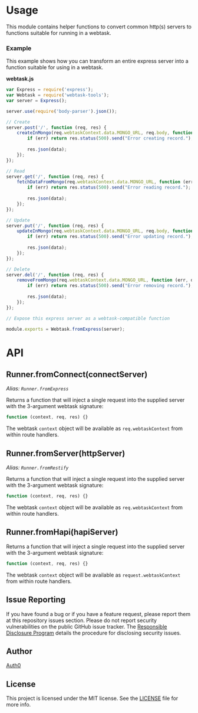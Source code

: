 # Usage

This module contains helper functions to convert common http(s) servers
to functions suitable for running in a webtask.

### Example

This example shows how you can transform an entire express server into a
function suitable for using in a webtask.

**webtask.js**

```javascript
var Express = require('express');
var Webtask = require('webtask-tools');
var server = Express();

server.use(require('body-parser').json());

// Create
server.post('/', function (req, res) {
    createInMongo(req.webtaskContext.data.MONGO_URL, req.body, function (err, data) {
        if (err) return res.status(500).send("Error creating record.");
        
        res.json(data);
    });
});

// Read
server.get('/', function (req, res) {
    fetchDataFromMongo(req.webtaskContext.data.MONGO_URL, function (err, data) {
        if (err) return res.status(500).send("Error reading record.");
        
        res.json(data);
    });
});

// Update
server.put('/', function (req, res) {
    updateInMongo(req.webtaskContext.data.MONGO_URL, req.body, function (err, data) {
        if (err) return res.status(500).send("Error updating record.");
        
        res.json(data);
    });
});

// Delete
server.del('/', function (req, res) {
    removeFromMongo(req.webtaskContext.data.MONGO_URL, function (err, data) {
        if (err) return res.status(500).send("Error removing record.");
        
        res.json(data);
    });
});

// Expose this express server as a webtask-compatible function

module.exports = Webtask.fromExpress(server);
```

# API

## Runner.fromConnect(connectServer)

*Alias: `Runner.fromExpress`*

Returns a function that will inject a single request into the supplied server
with the 3-argument webtask signature:

```javascript
function (context, req, res) {}
```

The webtask `context` object will be available as `req.webtaskContext` from
within route handlers.


## Runner.fromServer(httpServer)

*Alias: `Runner.fromRestify`*

Returns a function that will inject a single request into the supplied server
with the 3-argument webtask signature:

```javascript
function (context, req, res) {}
```

The webtask `context` object will be available as `req.webtaskContext` from
within route handlers.

## Runner.fromHapi(hapiServer)

Returns a function that will inject a single request into the supplied server
with the 3-argument webtask signature:

```javascript
function (context, req, res) {}
```

The webtask `context` object will be available as `request.webtaskContext` from
within route handlers.

## Issue Reporting

If you have found a bug or if you have a feature request, please report them at this repository issues section. Please do not report security vulnerabilities on the public GitHub issue tracker. The [Responsible Disclosure Program](https://auth0.com/whitehat) details the procedure for disclosing security issues.

## Author

[Auth0](auth0.com)

## License

This project is licensed under the MIT license. See the [LICENSE](LICENSE) file for more info.
